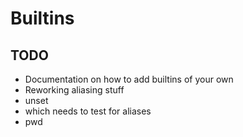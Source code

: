 # Builtins

## TODO
 - Documentation on how to add builtins of your own
 - Reworking aliasing stuff
 - unset
 - which needs to test for aliases
 - pwd
